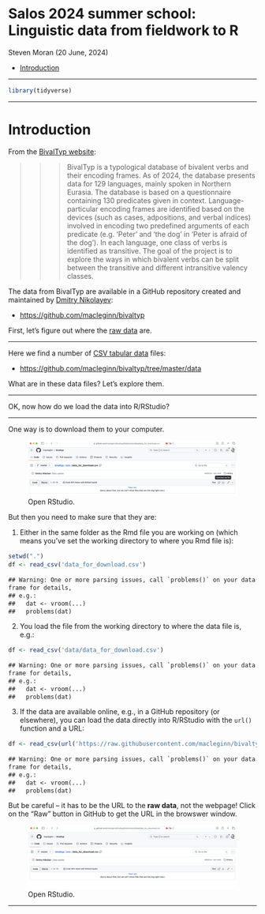 Salos 2024 summer school: Linguistic data from fieldwork to R
================
Steven Moran
(20 June, 2024)

- [Introduction](#introduction)

------------------------------------------------------------------------

``` r
library(tidyverse)
```

------------------------------------------------------------------------

# Introduction

From the [BivalTyp website](https://www.bivaltyp.info):

> > > BivalTyp is a typological database of bivalent verbs and their
> > > encoding frames. As of 2024, the database presents data for 129
> > > languages, mainly spoken in Northern Eurasia. The database is
> > > based on a questionnaire containing 130 predicates given in
> > > context. Language-particular encoding frames are identified based
> > > on the devices (such as cases, adpositions, and verbal indices)
> > > involved in encoding two predefined arguments of each predicate
> > > (e.g. ‘Peter’ and ‘the dog’ in ‘Peter is afraid of the dog’). In
> > > each language, one class of verbs is identified as transitive. The
> > > goal of the project is to explore the ways in which bivalent verbs
> > > can be split between the transitive and different intransitive
> > > valency classes.

The data from BivalTyp are available in a GitHub repository created and
maintained by [Dmitry Nikolayev](https://dnikolaev.com):

- <https://github.com/macleginn/bivaltyp>

First, let’s figure out where the [raw
data](https://en.wikipedia.org/wiki/Raw_data) are.

------------------------------------------------------------------------

Here we find a number of [CSV tabular
data](https://en.wikipedia.org/wiki/Comma-separated_values) files:

- <https://github.com/macleginn/bivaltyp/tree/master/data>

What are in these data files? Let’s explore them.

------------------------------------------------------------------------

OK, now how do we load the data into R/RStudio?

------------------------------------------------------------------------

One way is to download them to your computer.

<figure>
<img src="figures/download.png" alt="Open RStudio." />
<figcaption aria-hidden="true">Open RStudio.</figcaption>
</figure>

But then you need to make sure that they are:

1.  Either in the same folder as the Rmd file you are working on (which
    means you’ve set the working directory to where you Rmd file is):

``` r
setwd(".")
df <- read_csv('data_for_download.csv')
```

    ## Warning: One or more parsing issues, call `problems()` on your data frame for details,
    ## e.g.:
    ##   dat <- vroom(...)
    ##   problems(dat)

2.  You load the file from the working directory to where the data file
    is, e.g.:

``` r
df <- read_csv('data/data_for_download.csv')
```

    ## Warning: One or more parsing issues, call `problems()` on your data frame for details,
    ## e.g.:
    ##   dat <- vroom(...)
    ##   problems(dat)

3.  If the data are available online, e.g., in a GitHub repository (or
    elsewhere), you can load the data directly into R/RStudio with the
    `url()` function and a URL:

``` r
df <- read_csv(url('https://raw.githubusercontent.com/macleginn/bivaltyp/master/data/data_for_download.csv'))
```

    ## Warning: One or more parsing issues, call `problems()` on your data frame for details,
    ## e.g.:
    ##   dat <- vroom(...)
    ##   problems(dat)

But be careful – it has to be the URL to the **raw data**, not the
webpage! Click on the “Raw” button in GitHub to get the URL in the
browswer window.

<figure>
<img src="figures/raw.png" alt="Open RStudio." />
<figcaption aria-hidden="true">Open RStudio.</figcaption>
</figure>

------------------------------------------------------------------------
